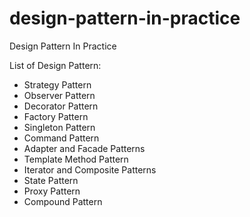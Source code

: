 # design-pattern-in-practice
Design Pattern In Practice

List of Design Pattern:
* Strategy Pattern
* Observer Pattern
* Decorator Pattern
* Factory Pattern
* Singleton Pattern
* Command Pattern
* Adapter and Facade Patterns
* Template Method Pattern
* Iterator and Composite Patterns
* State Pattern
* Proxy Pattern
* Compound Pattern

